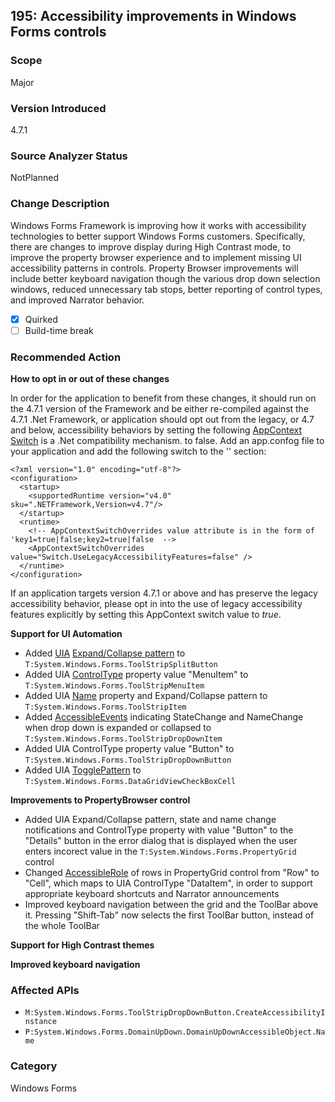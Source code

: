 ## 195: Accessibility improvements in Windows Forms controls

### Scope
Major

### Version Introduced
4.7.1

### Source Analyzer Status
NotPlanned

### Change Description
Windows Forms Framework is improving how it works with accessibility technologies to better support Windows Forms customers. Specifically, there are changes to improve display during High Contrast mode, to improve the property browser experience and to implement missing UI accessibility patterns in controls. Property Browser improvements will include better keyboard navigation though the various drop down selection windows, reduced unnecessary tab stops, better reporting of control types, and improved Narrator behavior. 

- [x] Quirked
- [ ] Build-time break

### Recommended Action
__How to opt in or out of these changes__
  
In order for the application to benefit from these changes, it should run on the 4.7.1 version of the Framework and be either re-compiled against the 4.7.1 .Net Framework, or application should opt out from the legacy, or 4.7 and below, accessibility behaviors by setting the following [AppContext Switch](https://docs.microsoft.com/en-us/dotnet/framework/configure-apps/file-schema/runtime/appcontextswitchoverrides-element) is a .Net compatibility mechanism.  to false. Add an app.confog file to your application and add the following switch to the '<runtime/>' section:

    <?xml version="1.0" encoding="utf-8"?>
    <configuration>
      <startup>
        <supportedRuntime version="v4.0" sku=".NETFramework,Version=v4.7"/>
      </startup>
      <runtime>
        <!-- AppContextSwitchOverrides value attribute is in the form of 'key1=true|false;key2=true|false  -->
        <AppContextSwitchOverrides value="Switch.UseLegacyAccessibilityFeatures=false" />
      </runtime>
    </configuration>

If an application targets version 4.7.1 or above and has preserve the legacy accessibility behavior, please opt in into the use of legacy accessibility features explicitly by setting this AppContext switch value to *true*. 

__Support for UI Automation__
- Added [UIA](https://docs.microsoft.com/en-us/dotnet/framework/ui-automation/ui-automation-overview) [Expand/Collapse pattern](https://docs.microsoft.com/en-us/dotnet/framework/ui-automation/implementing-the-ui-automation-expandcollapse-control-pattern) to `T:System.Windows.Forms.ToolStripSplitButton`
- Added UIA [ControlType](https://docs.microsoft.com/en-us/dotnet/framework/ui-automation/ui-automation-support-for-the-menubar-control-type) property value "MenuItem" to `T:System.Windows.Forms.ToolStripMenuItem`
- Added UIA [Name](https://docs.microsoft.com/en-us/dotnet/api/system.windows.automation.automationelement.nameproperty?view=netframework-4.7) property and Expand/Collapse pattern to `T:System.Windows.Forms.ToolStripItem`
- Added [AccessibleEvents](https://docs.microsoft.com/fr-fr/dotnet/api/system.windows.forms.accessibleevents?view=netframework-4.7) indicating StateChange and NameChange when drop down is expanded or collapsed to `T:System.Windows.Forms.ToolStripDropDownItem`
- Added UIA ControlType property value "Button" to `T:System.Windows.Forms.ToolStripDropDownButton`
- Added UIA [TogglePattern](https://docs.microsoft.com/en-us/dotnet/api/system.windows.automation.togglepattern?view=netframework-4.7) to `T:System.Windows.Forms.DataGridViewCheckBoxCell`
 
__Improvements to PropertyBrowser control__
- Added UIA Expand/Collapse pattern, state and name change notifications and ControlType property with value "Button" to the "Details" button in the error dialog that is displayed when the user enters incorect value in the `T:System.Windows.Forms.PropertyGrid` control 
- Changed [AccessibleRole](https://docs.microsoft.com/en-us/dotnet/api/system.windows.forms.accessiblerole?view=netframework-4.7) of rows in PropertyGrid control from "Row" to "Cell", which maps to UIA ControlType "DataItem", in order to support appropriate keyboard shortcuts and Narrator announcements
- Improved keyboard navigation between the grid and the ToolBar above it. Pressing "Shift-Tab" now selects the first ToolBar button, instead of the whole ToolBar

__Support for High Contrast themes__

__Improved keyboard navigation__

### Affected APIs
* `M:System.Windows.Forms.ToolStripDropDownButton.CreateAccessibilityInstance`
* `P:System.Windows.Forms.DomainUpDown.DomainUpDownAccessibleObject.Name`

### Category
Windows Forms

<!--
    ### Original Bug

https://devdiv.visualstudio.com/web/wi.aspx?pcguid=011b8bdf-6d56-4f87-be0d-0092136884d9&id=364507
https://devdiv.visualstudio.com/web/wi.aspx?pcguid=011b8bdf-6d56-4f87-be0d-0092136884d9&id=366444
https://devdiv.visualstudio.com/web/wi.aspx?pcguid=011b8bdf-6d56-4f87-be0d-0092136884d9&id=382195
https://devdiv.visualstudio.com/web/wi.aspx?pcguid=011b8bdf-6d56-4f87-be0d-0092136884d9&id=382373
https://devdiv.visualstudio.com/web/wi.aspx?pcguid=011b8bdf-6d56-4f87-be0d-0092136884d9&id=386118
https://devdiv.visualstudio.com/web/wi.aspx?pcguid=011b8bdf-6d56-4f87-be0d-0092136884d9&id=386123
https://devdiv.visualstudio.com/web/wi.aspx?pcguid=011b8bdf-6d56-4f87-be0d-0092136884d9&id=386173
https://devdiv.visualstudio.com/web/wi.aspx?pcguid=011b8bdf-6d56-4f87-be0d-0092136884d9&id=386221
https://devdiv.visualstudio.com/web/wi.aspx?pcguid=011b8bdf-6d56-4f87-be0d-0092136884d9&id=386386
https://devdiv.visualstudio.com/web/wi.aspx?pcguid=011b8bdf-6d56-4f87-be0d-0092136884d9&id=386420
https://devdiv.visualstudio.com/web/wi.aspx?pcguid=011b8bdf-6d56-4f87-be0d-0092136884d9&id=387172
https://devdiv.visualstudio.com/web/wi.aspx?pcguid=011b8bdf-6d56-4f87-be0d-0092136884d9&id=392706
https://devdiv.visualstudio.com/web/wi.aspx?pcguid=011b8bdf-6d56-4f87-be0d-0092136884d9&id=394788
https://devdiv.visualstudio.com/web/wi.aspx?pcguid=011b8bdf-6d56-4f87-be0d-0092136884d9&id=396905
https://devdiv.visualstudio.com/web/wi.aspx?pcguid=011b8bdf-6d56-4f87-be0d-0092136884d9&id=399055
https://devdiv.visualstudio.com/web/wi.aspx?pcguid=011b8bdf-6d56-4f87-be0d-0092136884d9&id=399067
https://devdiv.visualstudio.com/web/wi.aspx?pcguid=011b8bdf-6d56-4f87-be0d-0092136884d9&id=399988
https://devdiv.visualstudio.com/web/wi.aspx?pcguid=011b8bdf-6d56-4f87-be0d-0092136884d9&id=404882
https://devdiv.visualstudio.com/web/wi.aspx?pcguid=011b8bdf-6d56-4f87-be0d-0092136884d9&id=404885
https://devdiv.visualstudio.com/web/wi.aspx?pcguid=011b8bdf-6d56-4f87-be0d-0092136884d9&id=407451
https://devdiv.visualstudio.com/web/wi.aspx?pcguid=011b8bdf-6d56-4f87-be0d-0092136884d9&id=411616
https://devdiv.visualstudio.com/web/wi.aspx?pcguid=011b8bdf-6d56-4f87-be0d-0092136884d9&id=411645
https://devdiv.visualstudio.com/web/wi.aspx?pcguid=011b8bdf-6d56-4f87-be0d-0092136884d9&id=426764
https://devdiv.visualstudio.com/web/wi.aspx?pcguid=011b8bdf-6d56-4f87-be0d-0092136884d9&id=430685
https://devdiv.visualstudio.com/web/wi.aspx?pcguid=011b8bdf-6d56-4f87-be0d-0092136884d9&id=434763
https://devdiv.visualstudio.com/web/wi.aspx?pcguid=011b8bdf-6d56-4f87-be0d-0092136884d9&id=436154
https://devdiv.visualstudio.com/web/wi.aspx?pcguid=011b8bdf-6d56-4f87-be0d-0092136884d9&id=436313
https://devdiv.visualstudio.com/web/wi.aspx?pcguid=011b8bdf-6d56-4f87-be0d-0092136884d9&id=437700
https://devdiv.visualstudio.com/web/wi.aspx?pcguid=011b8bdf-6d56-4f87-be0d-0092136884d9&id=437912
https://devdiv.visualstudio.com/web/wi.aspx?pcguid=011b8bdf-6d56-4f87-be0d-0092136884d9&id=449452
https://devdiv.visualstudio.com/web/wi.aspx?pcguid=011b8bdf-6d56-4f87-be0d-0092136884d9&id=457326
https://devdiv.visualstudio.com/web/wi.aspx?pcguid=011b8bdf-6d56-4f87-be0d-0092136884d9&id=461557

-->

<!-- breaking change id: 195 -->

